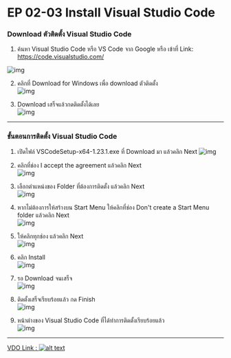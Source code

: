 # EP 02-03 Install Visual Studio Code

### Download ตัวติดตั้ง Visual Studio Code

1. ค้นหา Visual Studio Code หรือ VS Code จาก Google หรือ เข้าที่ Link: [https://code.visualstudio.com/ ](https://code.visualstudio.com/ )

![img](images/EP02-03VSCode/01.PNG)

2. คลิกที่ Download for Windows เพื่อ download ตัวติดตั้ง  
![img](images/EP02-03VSCode/02.PNG)

3. Download เสร็จแล้วกดติดตั้งได้เลย  
![img](images/EP02-03VSCode/03.PNG)

* * *

### ขั้นตอนการติดตั้ง Visual Studio Code

1. เปิดไฟล์ VSCodeSetup-x64-1.23.1.exe ที่ Download มา แล้วคลิก Next
![img](images/EP02-03VSCode/04.PNG)

2. คลิกที่ช่อง I accept the agreement แล้วคลิก Next  
![img](images/EP02-03VSCode/05.PNG)

3. เลือกตำแหน่งของ Folder ที่ต้องการติดตั้ง แล้วคลิก Next  
![img](images/EP02-03VSCode/06.PNG)

4. หากไม่ต้องการให้สร้างบน Start Menu ให้คลิกที่ช่อง Don't create a Start Menu folder แล้วคลิก Next  
![img](images/EP02-03VSCode/07.PNG)

5. ให้คลิกทุกช่อง แล้วคลิก Next  
![img](images/EP02-03VSCode/08.PNG)

6. คลิก Install  
![img](images/EP02-03VSCode/09.PNG)

7. รอ Download จนเสร็จ  
![img](images/EP02-03VSCode/10.PNG)

8. ติดตั้งเสร็จเรียบร้อยแล้ว กด Finish  
![img](images/EP02-03VSCode/11.PNG)

9. หน้าต่างของ Visual Studio Code ที่ได้ทำการติดตั้งเรียบร้อยแล้ว  
![img](images/EP02-03VSCode/12.PNG)

* * *

[VDO Link : ![alt text](images/EP02-03VSCode/13.PNG)](http://www.youtube.com/watch?v=Zgy0d3w5ivA)